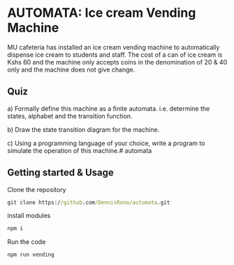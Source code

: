 # AUTOMATA: Ice cream Vending Machine

MU cafeteria has installed an ice cream vending machine to automatically dispense ice cream to students and staff. The cost of a can of ice cream is Kshs 60 and the machine only accepts coins in the denomination of 20 & 40 only and the machine does not give change.

## Quiz

a) Formally define this machine as a finite automata. i.e. determine the states, alphabet and the transition function.

b) Draw the state transition diagram for the machine.

c) Using a programming language of your choice, write a program to simulate the operation of this machine.# automata 


## Getting started & Usage

Clone the repository

```cmd
git clone https://github.com/DennisRono/automata.git
```
install modules

```cmd
npm i
```
Run the code

```cmd
npm run vending
```